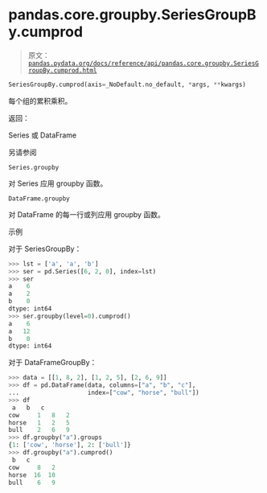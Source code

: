 # pandas.core.groupby.SeriesGroupBy.cumprod

> 原文：[`pandas.pydata.org/docs/reference/api/pandas.core.groupby.SeriesGroupBy.cumprod.html`](https://pandas.pydata.org/docs/reference/api/pandas.core.groupby.SeriesGroupBy.cumprod.html)

```py
SeriesGroupBy.cumprod(axis=_NoDefault.no_default, *args, **kwargs)
```

每个组的累积乘积。

返回：

Series 或 DataFrame

另请参阅

`Series.groupby`

对 Series 应用 groupby 函数。

`DataFrame.groupby`

对 DataFrame 的每一行或列应用 groupby 函数。

示例

对于 SeriesGroupBy：

```py
>>> lst = ['a', 'a', 'b']
>>> ser = pd.Series([6, 2, 0], index=lst)
>>> ser
a    6
a    2
b    0
dtype: int64
>>> ser.groupby(level=0).cumprod()
a    6
a   12
b    0
dtype: int64 
```

对于 DataFrameGroupBy：

```py
>>> data = [[1, 8, 2], [1, 2, 5], [2, 6, 9]]
>>> df = pd.DataFrame(data, columns=["a", "b", "c"],
...                   index=["cow", "horse", "bull"])
>>> df
 a   b   c
cow     1   8   2
horse   1   2   5
bull    2   6   9
>>> df.groupby("a").groups
{1: ['cow', 'horse'], 2: ['bull']}
>>> df.groupby("a").cumprod()
 b   c
cow     8   2
horse  16  10
bull    6   9 
```
